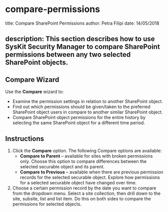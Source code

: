# compare-permissions

title: Compare SharePoint Permissions author: Petra Filipi date: 14/05/2018

## description: This section describes how to use SysKit Security Manager to compare SharePoint permissions between any two selected SharePoint objects.

## Compare Wizard

Use the **Compare** wizard to:

* Examine the permission settings in relation to another SharePoint object.
* Find out which permissions should be given/taken to the preferred SharePoint object users in compare to another similar SharePoint object.
* Compare SharePoint object permissions for the entire history by selecting the same SharePoint object for a different time period.

## Instructions

1. Click the **Compare** option. The following Compare options are available:
   * **Compare to Parent** – available for sites with broken permissions only. Choose this option to compare differences between the selected securable object and its parent.
   * **Compare to Previous** – available when there are previous permission records for the selected securable object. Explore how permissions for a selected securable object have changed over time.
2. Choose a certain permission record by the date you want to compare from the dropdown menu. Select a site collection, then drill down to the site, subsite, list and list item. Do this on both sides to compare the permissions for selected objects.

